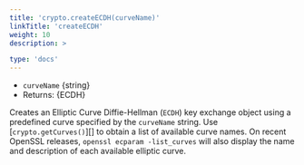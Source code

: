 ```yaml
---
title: 'crypto.createECDH(curveName)'
linkTitle: 'createECDH'
weight: 10
description: >

type: 'docs'
---
```


<!-- YAML
added: v0.11.14
-->

- `curveName` {string}
- Returns: {ECDH}

Creates an Elliptic Curve Diffie-Hellman (`ECDH`) key exchange object using a
predefined curve specified by the `curveName` string. Use
[`crypto.getCurves()`][] to obtain a list of available curve names. On recent
OpenSSL releases, `openssl ecparam -list_curves` will also display the name
and description of each available elliptic curve.
